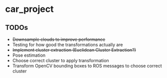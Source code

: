 # car_project

## TODOs
* ~~Downsample clouds to improve performance~~
* Testing for how good the transformations actually are
* ~~Implement cluster extraction (Euclidean Cluster Extraction?)~~
* Pose estimation
* Choose correct cluster to apply transformation
* Transform OpenCV bounding boxes to ROS messages to choose correct cluster
